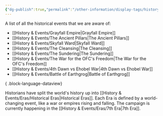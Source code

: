 ```yaml
---
{"dg-publish":true,"permalink":"/other-information/display-tags/history-and-events/","hideInGraph":true,"updated":"2025-03-01T21:15:58.842+00:00"}
---
```


A list of all the historical events that we are aware of:
- [[History & Events/Grayfall Empire\|Grayfall Empire]]
- [[History & Events/The Ancient Pillars\|The Ancient Pillars]]
- [[History & Events/Skyfall Ward\|Skyfall Ward]]
- [[History & Events/The Cleansing\|The Cleansing]]
- [[History & Events/The Sundering\|The Sundering]]
- [[History & Events/The War for the OFC's Freedom\|The War for the OFC's Freedom]]
- [[History & Events/4th Dawn vs Ehobel War\|4th Dawn vs Ehobel War]]
- [[History & Events/Battle of Earthgrog\|Battle of Earthgrog]]

{ .block-language-dataview}

Historians have split the world's history up into [[History & Events/Eras/Historical Eras\|Historical Eras]]. Each Era is defined by a world-changing event, like a war or empires rising and falling. The campaign is currently happening in the [[History & Events/Eras/7th Era\|7th Era]].